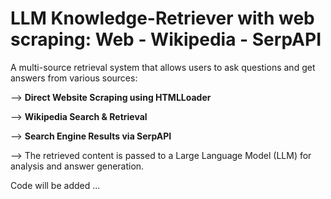 # LLM Knowledge-Retriever with web scraping: Web - Wikipedia - SerpAPI

A multi-source retrieval system that allows users to ask questions and get answers from various sources:

--> **Direct Website Scraping using HTMLLoader**

--> **Wikipedia Search & Retrieval**

--> **Search Engine Results via SerpAPI**

--> The retrieved content is passed to a Large Language Model (LLM) for analysis and answer generation.


Code will be added ...
